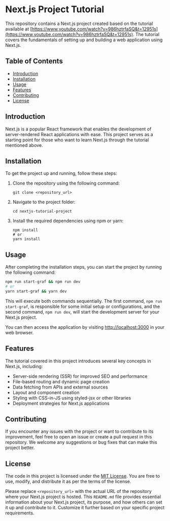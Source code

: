 # Next.js Project Tutorial

This repository contains a Next.js project created based on the tutorial available at [https://www.youtube.com/watch?v=986hztrfaSQ&t=12951s](https://www.youtube.com/watch?v=986hztrfaSQ&t=12951s). The tutorial covers the fundamentals of setting up and building a web application using Next.js.

## Table of Contents

- [Introduction](#introduction)
- [Installation](#installation)
- [Usage](#usage)
- [Features](#features)
- [Contributing](#contributing)
- [License](#license)

## Introduction

Next.js is a popular React framework that enables the development of server-rendered React applications with ease. This project serves as a starting point for those who want to learn Next.js through the tutorial mentioned above.

## Installation

To get the project up and running, follow these steps:

1. Clone the repository using the following command:
   ```
   git clone <repository_url>
   ```

2. Navigate to the project folder:
   ```
   cd nextjs-tutorial-project
   ```

3. Install the required dependencies using npm or yarn:
   ```
   npm install
   # or
   yarn install
   ```

## Usage

After completing the installation steps, you can start the project by running the following command:

```bash
npm run start-graf && npm run dev
# or
yarn start-graf && yarn dev
```

This will execute both commands sequentially. The first command, `npm run start-graf`, is responsible for some initial setup or configurations, and the second command, `npm run dev`, will start the development server for your Next.js project.

You can then access the application by visiting [http://localhost:3000](http://localhost:3000) in your web browser.

## Features

The tutorial covered in this project introduces several key concepts in Next.js, including:

- Server-side rendering (SSR) for improved SEO and performance
- File-based routing and dynamic page creation
- Data fetching from APIs and external sources
- Layout and component creation
- Styling with CSS-in-JS using styled-jsx or other libraries
- Deployment strategies for Next.js applications

## Contributing

If you encounter any issues with the project or want to contribute to its improvement, feel free to open an issue or create a pull request in this repository. We welcome any suggestions or bug fixes that can make this project better.

## License

The code in this project is licensed under the [MIT License](LICENSE). You are free to use, modify, and distribute it as per the terms of the license.

Please replace `<repository_url>` with the actual URL of the repository where your Next.js project is hosted. This `README.md` file provides essential information about your Next.js project, its purpose, and how others can set it up and contribute to it. Customize it further based on your specific project requirements.